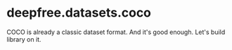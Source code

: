 # deepfree.datasets.coco

COCO is already a classic dataset format. And it's good enough. Let's build library on it.